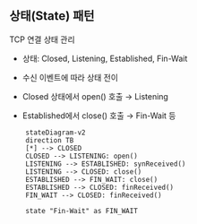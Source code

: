 ## 상태(State) 패턴
TCP 연결 상태 관리

- 상태: Closed, Listening, Established, Fin-Wait

- 수신 이벤트에 따라 상태 전이

- Closed 상태에서 open() 호출 → Listening

- Established에서 close() 호출 → Fin-Wait 등

```mermaid
    stateDiagram-v2
    direction TB
    [*] --> CLOSED
    CLOSED --> LISTENING: open()
    LISTENING --> ESTABLISHED: synReceived()
    LISTENING --> CLOSED: close()
    ESTABLISHED --> FIN_WAIT: close()
    ESTABLISHED --> CLOSED: finReceived()
    FIN_WAIT --> CLOSED: finReceived()

    state "Fin-Wait" as FIN_WAIT
```